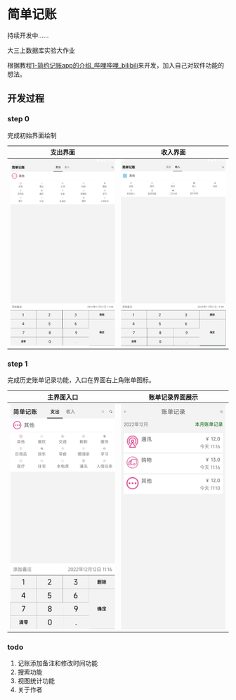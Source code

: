 # 简单记账

持续开发中……

大三上数据库实验大作业

根据教程[1-简约记账app的介绍_哔哩哔哩_bilibili](https://www.bilibili.com/video/BV1Ey4y1k73N?p=1)来开发，加入自己对软件功能的想法。

## 开发过程

### step 0

完成初始界面绘制

|                支出界面                |                收入界面                 |
| :------------------------------------: | :-------------------------------------: |
| ![step0图1主界面支出](img/step0_1.png) | ![step0图二主界面收入](img/step0_2.png) |

### step 1

完成历史账单记录功能，入口在界面右上角账单图标。

|                 主界面入口                 |             账单记录界面展示              |
| :----------------------------------------: | :---------------------------------------: |
| ![step1图1主界面图标展示](img/step1_1.jpg) | ![step1图二账单记录界面](img/step1_2.jpg) |

### todo

1. 记账添加备注和修改时间功能
2. 搜索功能
3. 视图统计功能
4. 关于作者